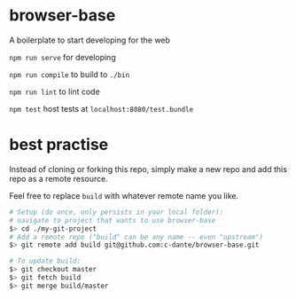 # browser-base
A boilerplate to start developing for the web

`npm run serve` for developing

`npm run compile` to build to `./bin`

`npm run lint` to lint code

`npm test` host tests at `localhost:8080/test.bundle`

# best practise
Instead of cloning or forking this repo, simply make a new repo and add this repo as a remote resource.

Feel free to replace `build` with whatever remote name you like.
```sh
# Setup (do once, only persists in your local folder):
# navigate to project that wants to use browser-base
$> cd ./my-git-project
# Add a remote repo ("build" can be any name -- even "upstream")
$> git remote add build git@github.com:c-dante/browser-base.git

# To update build:
$> git checkout master
$> git fetch build
$> git merge build/master
```
